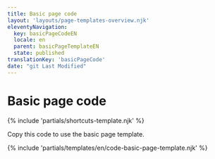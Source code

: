 ```yaml
---
title: Basic page code
layout: 'layouts/page-templates-overview.njk'
eleventyNavigation:
  key: basicPageCodeEN
  locale: en
  parent: basicPageTemplateEN
  state: published
translationKey: 'basicPageCode'
date: "git Last Modified"
---
```


# Basic page code

{% include 'partials/shortcuts-template.njk' %}

Copy this code to use the basic page template.

<div class="page-template-highlight">

{% include 'partials/templates/en/code-basic-page-template.njk' %}

</div>
